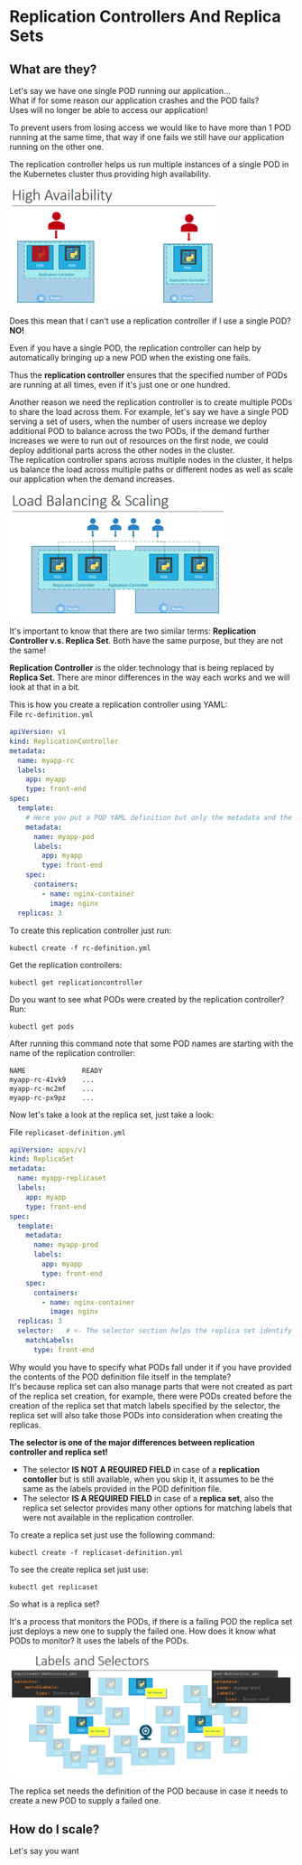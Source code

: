 # Replication Controllers And Replica Sets

## What are they?

Let's say we have one single POD running our application...  
What if for some reason our application crashes and the POD fails?  
Uses will no longer be able to access our application!  

To prevent users from losing access we would like to have more than 1 POD running at the same time, that way if one fails we still have our application running on the other one.

The replication controller helps us run multiple instances of a single POD in the Kubernetes cluster thus providing high availability.

![](../assets/img/replication-controller-and-high-availability.png "Replication controller and high availability")

Does this mean that I can't use a replication controller if I use a single POD? **NO!**

Even if you have a single POD, the replication controller can help by automatically bringing up a new POD when the existing one fails.

Thus the **replication controller** ensures that the specified number of PODs are running at all times, even if it's just one or one hundred.

Another reason we need the replication controller is to create multiple PODs to share the load across them. For example, let's say we have a single POD serving a set of users, when the number of users increase we deploy additional POD to balance across the two PODs, if the demand further increases we were to run out of resources on the first node, we could deploy additional parts across the other nodes in the cluster.  
The replication controller spans across multiple nodes in the cluster, it helps us balance the load across multiple paths or different nodes as well as scale our application when the demand increases.

![](../assets/img/replication-controller-and-load-balancing.png "Replication controller and load balancing")

It's important to know that there are two similar terms: **Replication Controller v.s. Replica Set**.
Both have the same purpose, but they are not the same!

**Replication Controller** is the older technology that is being replaced by **Replica Set**.
There are minor differences in the way each works and we will look at that in a bit.

This is how you create a replication controller using YAML:  
File `rc-definition.yml`
```yaml
apiVersion: v1
kind: ReplicationController
metadata:
  name: myapp-rc
  labels:
    app: myapp
    type: front-end
spec:
  template:
    # Here you put a POD YAML definition but only the metadata and the spec
    metadata:
      name: myapp-pod
      labels:
        app: myapp
        type: front-end
    spec:
      containers:
        - name: nginx-container
          image: nginx
  replicas: 3
```

To create this replication controller just run:
```
kubectl create -f rc-definition.yml
```

Get the replication controllers:
```
kubectl get replicationcontroller
```

Do you want to see what PODs were created by the replication controller? Run:
```
kubectl get pods
```
After running this command note that some POD names are starting with the name of the replication controller:
```
NAME              READY
myapp-rc-41vk9    ... 
myapp-rc-mc2mf    ... 
myapp-rc-px9pz    ... 
```

Now let's take a look at the replica set, just take a look:

File `replicaset-definition.yml`
```yaml
apiVersion: apps/v1
kind: ReplicaSet
metadata:
  name: myapp-replicaset
  labels:
    app: myapp
    type: front-end
spec:
  template:
    metadata:
      name: myapp-prod
      labels:
        app: myapp
        type: front-end
    spec:
      containers:
        - name: nginx-container
          image: nginx
  replicas: 3
  selector:   # <- The selector section helps the replica set identify what PODs fall under it.
    matchLabels:
      type: front-end
```

Why would you have to specify what PODs fall under it if you have provided the contents of the POD definition file itself in the template?  
It's because replica set can also manage parts that were not created as part of the replica set creation, for example, there were PODs created before the creation of the replica set that match labels specified by the selector, the replica set will also take those PODs into consideration when creating the replicas.

**The selector is one of the major differences between replication controller and replica set!**

- The selector **IS NOT A REQUIRED FIELD** in case of a **replication contoller** but is still available, when you skip it, it assumes to be the same as the labels provided in the POD definition file.  
- The selector **IS A REQUIRED FIELD** in case of a **replica set**, also the replica set selector provides many other options for matching labels that were not available in the replication controller.

To create a replica set just use the following command:
```
kubectl create -f replicaset-definition.yml
```
To see the create replica set just use:
```
kubectl get replicaset
```

So what is a replica set?

It's a process that monitors the PODs, if there is a failing POD the replica set just deploys a new one to supply the failed one. How does it know what PODs to monitor? It uses the labels of the PODs.

![](../assets/img/replica-set-and-labels-and-selectors.png "Labels and Selectors")

The replica set needs the definition of the POD because in case it needs to create a new POD to supply a failed one.

## How do I scale?

Let's say you want 
